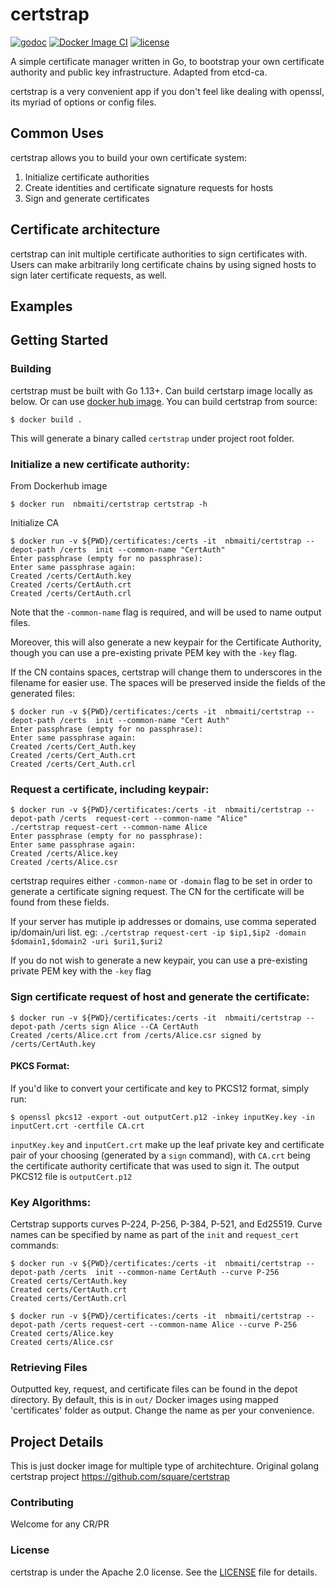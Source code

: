 # certstrap
[![godoc](http://img.shields.io/badge/godoc-certstrap-blue.svg?style=flat)](https://godoc.org/github.com/square/certstrap)
[![Docker Image CI](https://github.com/nmaiti/certstrap-multi-platform-docker/actions/workflows/main.yml/badge.svg)](https://github.com/nmaiti/certstrap-multi-platform-docker/actions/workflows/main.yml)
[![license](http://img.shields.io/badge/license-apache_2.0-red.svg?style=flat)](https://raw.githubusercontent.com/square/certstrap/master/LICENSE)

A simple certificate manager written in Go, to bootstrap your own certificate authority and public key infrastructure.  Adapted from etcd-ca.

certstrap is a very convenient app if you don't feel like dealing with openssl, its myriad of options or config files.

## Common Uses

certstrap allows you to build your own certificate system:

1. Initialize certificate authorities
2. Create identities and certificate signature requests for hosts
3. Sign and generate certificates

## Certificate architecture

certstrap can init multiple certificate authorities to sign certificates with.  Users can make arbitrarily long certificate chains by using signed hosts to sign later certificate requests, as well.

## Examples

## Getting Started

### Building

certstrap must be built with Go 1.13+. Can build certstarp image locally as below. Or can use  [docker hub image](https://hub.docker.com/repository/docker/nbmaiti/certstrap).
 You can build certstrap from source:

```
$ docker build .
```

This will generate a binary called `certstrap` under project root folder.

### Initialize a new certificate authority:

From Dockerhub image
```
$ docker run  nbmaiti/certstrap certstrap -h
```

Initialize CA
```
$ docker run -v ${PWD}/certificates:/certs -it  nbmaiti/certstrap --depot-path /certs  init --common-name "CertAuth"
Enter passphrase (empty for no passphrase): 
Enter same passphrase again: 
Created /certs/CertAuth.key
Created /certs/CertAuth.crt
Created /certs/CertAuth.crl
```

Note that the `-common-name` flag is required, and will be used to name output files.

Moreover, this will also generate a new keypair for the Certificate Authority,
though you can use a pre-existing private PEM key with the `-key` flag.

If the CN contains spaces, certstrap will change them to underscores in the filename for easier use.  The spaces will be preserved inside the fields of the generated files:

```
$ docker run -v ${PWD}/certificates:/certs -it  nbmaiti/certstrap --depot-path /certs  init --common-name "Cert Auth"
Enter passphrase (empty for no passphrase): 
Enter same passphrase again: 
Created /certs/Cert_Auth.key
Created /certs/Cert_Auth.crt
Created /certs/Cert_Auth.crl
```

### Request a certificate, including keypair:

```
$ docker run -v ${PWD}/certificates:/certs -it  nbmaiti/certstrap --depot-path /certs  request-cert --common-name "Alice" 
./certstrap request-cert --common-name Alice
Enter passphrase (empty for no passphrase): 
Enter same passphrase again:
Created /certs/Alice.key
Created /certs/Alice.csr
```

certstrap requires either `-common-name` or `-domain` flag to be set in order to generate a certificate signing request.  The CN for the certificate will be found from these fields.

If your server has mutiple ip addresses or domains, use comma seperated ip/domain/uri list. eg: `./certstrap request-cert -ip $ip1,$ip2 -domain $domain1,$domain2 -uri $uri1,$uri2`

If you do not wish to generate a new keypair, you can use a pre-existing private
PEM key with the `-key` flag

### Sign certificate request of host and generate the certificate:

```
$ docker run -v ${PWD}/certificates:/certs -it  nbmaiti/certstrap --depot-path /certs sign Alice --CA CertAuth
Created /certs/Alice.crt from /certs/Alice.csr signed by /certs/CertAuth.key
```

#### PKCS Format:
If you'd like to convert your certificate and key to PKCS12 format, simply run:
```
$ openssl pkcs12 -export -out outputCert.p12 -inkey inputKey.key -in inputCert.crt -certfile CA.crt
```
`inputKey.key` and `inputCert.crt` make up the leaf private key and certificate pair of your choosing (generated by a `sign` command), with `CA.crt` being the certificate authority certificate that was used to sign it.  The output PKCS12 file is `outputCert.p12`

### Key Algorithms:
Certstrap supports curves P-224, P-256, P-384, P-521, and Ed25519. Curve names can be specified by name as part of the `init` and `request_cert` commands:

```
$ docker run -v ${PWD}/certificates:/certs -it  nbmaiti/certstrap --depot-path /certs  init --common-name CertAuth --curve P-256
Created certs/CertAuth.key
Created certs/CertAuth.crt
Created certs/CertAuth.crl

$ docker run -v ${PWD}/certificates:/certs -it  nbmaiti/certstrap --depot-path /certs request-cert --common-name Alice --curve P-256
Created certs/Alice.key
Created certs/Alice.csr
```

### Retrieving Files

Outputted key, request, and certificate files can be found in the depot directory.
By default, this is in `out/` Docker images using mapped 'certificates' folder as output. Change the name as per
your convenience.


## Project Details

This is just docker image for multiple type of architechture. Original golang certstrap project
https://github.com/square/certstrap

### Contributing

Welcome for any CR/PR

### License

certstrap is under the Apache 2.0 license. See the [LICENSE](LICENSE) file for details.
